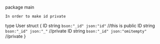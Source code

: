 package main

    In order to make id private
type User struct {
    ID string `bson:"_id" json:"id"` //this is public
    ID string `bson:"_id" json:"_"` //private
    ID string `bson:"_id" json:"omitempty"` //private
}
